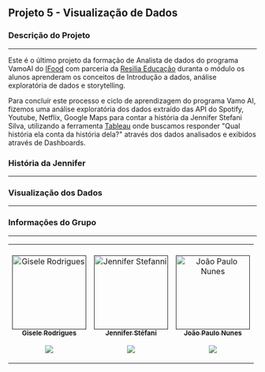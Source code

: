 
## Projeto 5  - Visualização de Dados

### Descrição do Projeto
---

Este é o último projeto da formação de Analista de dados do programa VamoAI do [IFood](https://www.linkedin.com/posts/ifood-_inteligaeanciaartificial-tecnologia-dados-activity-6727679437791342592-opfn) com parceria da [Resilia Educação](https://www.linkedin.com/school/resilia-educacao/) duranta o módulo os alunos aprenderam os conceitos de Introdução a dados, análise exploratória de dados e storytelling.

Para concluír este processo e ciclo de aprendizagem do programa Vamo AI, fizemos uma análise exploratória dos dados extraído das API do Spotify, Youtube, Netflix, Google Maps para contar a história da Jennifer Stefani Silva, utilizando a ferramenta [Tableau](https://www.tableau.com) onde buscamos responder  "Qual história ela conta da história dela?" através dos dados analisados e exibidos através de Dashboards.

### História da Jennifer 
---

### Visualização dos Dados
---


### Informações do Grupo
---

<table align="center">
  <td align="center"><br>
        <a href="">
            <img src="https://github.com/giselemanuel/projeto3-programa-Ifood-backend/blob/main/imagens/giselemannuel.JPG" width="150px;" alt="Gisele Rodrigues" style="max-width:100%;">
            <br><sub><b>Gisele Rodrigues</b></sub><br>
        <p align="center">
            </a>    
            <a href="https://github.com/giselemanuel">
                   <img src="https://img.shields.io/badge/-Github-000?style=flat-square&logo=Github&logoColor=white&link=https://github.com/giselemanuel">
            </a>
       </p>
</td>
  <td align="center"><br>
        <a href="">
            <img src="https://github.com/giselemanuel/projeto3-programa-Ifood-backend/blob/main/imagens/jennifer.jpg" width="150px;" alt="Jennifer Stefanni" style="max-width:100%;">
            <br><sub><b>Jennifer Stéfani</b></sub><br>
        <p align="center">
            </a>    
            <a href="https://github.com/jenniferstefaniks">
                   <img src="https://img.shields.io/badge/-Github-000?style=flat-square&logo=Github&logoColor=white&link=https://github.com/jenniferstefaniks">
            </a>
       </p>
</td>
<td align="center"><br>
        <a href="">
            <img src="https://avatars.githubusercontent.com/u/51084623?v=4" width="150px;" alt="João Paulo Nunes" style="max-width:100%;">
            <br><sub><b>João Paulo Nunes</b></sub><br>
        <p align="center">
            </a>    
            <a href="https://github.com/jpnune">
                   <img src="https://img.shields.io/badge/-Github-000?style=flat-square&logo=Github&logoColor=white&link=https://github.com/jpnune">
            </a>
       </p>
</td>
</table>
